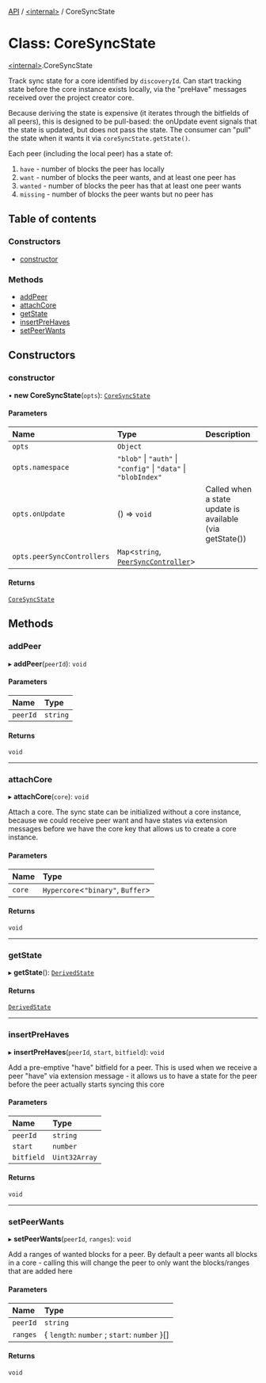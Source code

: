 [API](../README.md) / [\<internal\>](../modules/internal_.md) / CoreSyncState

# Class: CoreSyncState

[\<internal\>](../modules/internal_.md).CoreSyncState

Track sync state for a core identified by `discoveryId`. Can start tracking
state before the core instance exists locally, via the "preHave" messages
received over the project creator core.

Because deriving the state is expensive (it iterates through the bitfields of
all peers), this is designed to be pull-based: the onUpdate event signals
that the state is updated, but does not pass the state. The consumer can
"pull" the state when it wants it via `coreSyncState.getState()`.

Each peer (including the local peer) has a state of:
  1. `have` - number of blocks the peer has locally
  2. `want` - number of blocks the peer wants, and at least one peer has
  3. `wanted` - number of blocks the peer has that at least one peer wants
  4. `missing` - number of blocks the peer wants but no peer has

## Table of contents

### Constructors

- [constructor](internal_.CoreSyncState.md#constructor)

### Methods

- [addPeer](internal_.CoreSyncState.md#addpeer)
- [attachCore](internal_.CoreSyncState.md#attachcore)
- [getState](internal_.CoreSyncState.md#getstate)
- [insertPreHaves](internal_.CoreSyncState.md#insertprehaves)
- [setPeerWants](internal_.CoreSyncState.md#setpeerwants)

## Constructors

### constructor

• **new CoreSyncState**(`opts`): [`CoreSyncState`](internal_.CoreSyncState.md)

#### Parameters

| Name | Type | Description |
| :------ | :------ | :------ |
| `opts` | `Object` |  |
| `opts.namespace` | ``"blob"`` \| ``"auth"`` \| ``"config"`` \| ``"data"`` \| ``"blobIndex"`` |  |
| `opts.onUpdate` | () => `void` | Called when a state update is available (via getState()) |
| `opts.peerSyncControllers` | `Map`\<`string`, [`PeerSyncController`](internal_.PeerSyncController.md)\> |  |

#### Returns

[`CoreSyncState`](internal_.CoreSyncState.md)

## Methods

### addPeer

▸ **addPeer**(`peerId`): `void`

#### Parameters

| Name | Type |
| :------ | :------ |
| `peerId` | `string` |

#### Returns

`void`

___

### attachCore

▸ **attachCore**(`core`): `void`

Attach a core. The sync state can be initialized without a core instance,
because we could receive peer want and have states via extension messages
before we have the core key that allows us to create a core instance.

#### Parameters

| Name | Type |
| :------ | :------ |
| `core` | `Hypercore`\<``"binary"``, `Buffer`\> |

#### Returns

`void`

___

### getState

▸ **getState**(): [`DerivedState`](../interfaces/internal_.__home_szgy_src_dd_mapeo_core_next_src_sync_core_sync_state_.DerivedState.md)

#### Returns

[`DerivedState`](../interfaces/internal_.__home_szgy_src_dd_mapeo_core_next_src_sync_core_sync_state_.DerivedState.md)

___

### insertPreHaves

▸ **insertPreHaves**(`peerId`, `start`, `bitfield`): `void`

Add a pre-emptive "have" bitfield for a peer. This is used when we receive
a peer "have" via extension message - it allows us to have a state for the
peer before the peer actually starts syncing this core

#### Parameters

| Name | Type |
| :------ | :------ |
| `peerId` | `string` |
| `start` | `number` |
| `bitfield` | `Uint32Array` |

#### Returns

`void`

___

### setPeerWants

▸ **setPeerWants**(`peerId`, `ranges`): `void`

Add a ranges of wanted blocks for a peer. By default a peer wants all
blocks in a core - calling this will change the peer to only want the
blocks/ranges that are added here

#### Parameters

| Name | Type |
| :------ | :------ |
| `peerId` | `string` |
| `ranges` | \{ `length`: `number` ; `start`: `number`  }[] |

#### Returns

`void`
